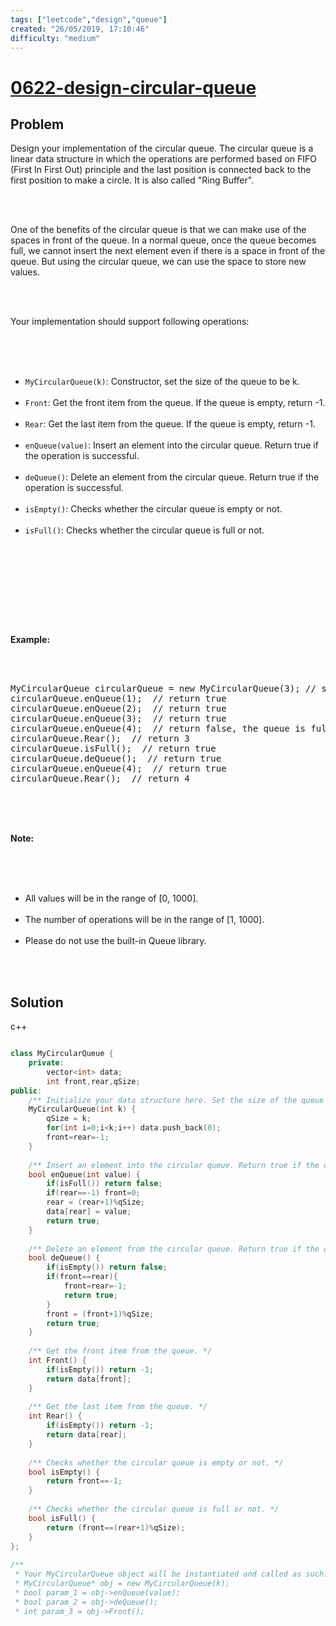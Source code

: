 ```yaml
---
tags: ["leetcode","design","queue"]
created: "26/05/2019, 17:10:46"
difficulty: "medium"
---
```


# [0622-design-circular-queue](https://leetcode.com/problems/design-circular-queue/)

## Problem
<div><p>Design your implementation of the circular queue. The circular queue is a linear data structure in which the operations are performed based on FIFO (First In First Out) principle and the last position is connected back to the first position to make a circle. It is also called "Ring Buffer".</p><br><br><p>One of the benefits of the circular queue is that we can make use of the spaces in front of the queue. In a normal queue, once the queue becomes full, we cannot insert the next element even if there is a space in front of the queue. But using the circular queue, we can use the space to store new values.</p><br><br><p>Your implementation should support following operations:</p><br><br><ul><br>	<li><code>MyCircularQueue(k)</code>: Constructor, set the size of the queue to be k.</li><br>	<li><code>Front</code>: Get the front item from the queue. If the queue is empty, return -1.</li><br>	<li><code>Rear</code>: Get the last item from the queue. If the queue is empty, return -1.</li><br>	<li><code>enQueue(value)</code>: Insert an element into the circular queue. Return true if the operation is successful.</li><br>	<li><code>deQueue()</code>: Delete an element from the circular queue. Return true if the operation is successful.</li><br>	<li><code>isEmpty()</code>: Checks whether the circular queue is empty or not.</li><br>	<li><code>isFull()</code>: Checks whether the circular queue is full or not.</li><br></ul><br><br><p>&nbsp;</p><br><br><p><strong>Example:</strong></p><br><br><pre>MyCircularQueue circularQueue = new MyCircularQueue(3); // set the size to be 3<br>circularQueue.enQueue(1); &nbsp;// return true<br>circularQueue.enQueue(2); &nbsp;// return true<br>circularQueue.enQueue(3); &nbsp;// return true<br>circularQueue.enQueue(4); &nbsp;// return false, the queue is full<br>circularQueue.Rear(); &nbsp;// return 3<br>circularQueue.isFull(); &nbsp;// return true<br>circularQueue.deQueue(); &nbsp;// return true<br>circularQueue.enQueue(4); &nbsp;// return true<br>circularQueue.Rear(); &nbsp;// return 4<br></pre><br>&nbsp;<br><br><p><strong>Note:</strong></p><br><br><ul><br>	<li>All values will be in the range of [0, 1000].</li><br>	<li>The number of operations will be in the range of&nbsp;[1, 1000].</li><br>	<li>Please do not use the built-in Queue library.</li><br></ul><br></div>

## Solution

c++
```c++

class MyCircularQueue {
    private:
        vector<int> data;
        int front,rear,qSize;
public:
    /** Initialize your data structure here. Set the size of the queue to be k. */
    MyCircularQueue(int k) {
        qSize = k;
        for(int i=0;i<k;i++) data.push_back(0);
        front=rear=-1;
    }
    
    /** Insert an element into the circular queue. Return true if the operation is successful. */
    bool enQueue(int value) {
        if(isFull()) return false;
        if(rear==-1) front=0;
        rear = (rear+1)%qSize;
        data[rear] = value;
        return true;        
    }
    
    /** Delete an element from the circular queue. Return true if the operation is successful. */
    bool deQueue() {
        if(isEmpty()) return false;
        if(front==rear){
            front=rear=-1;
            return true;
        }
        front = (front+1)%qSize;
        return true;      
    }
    
    /** Get the front item from the queue. */
    int Front() {
        if(isEmpty()) return -1;
        return data[front];
    }
    
    /** Get the last item from the queue. */
    int Rear() {
        if(isEmpty()) return -1;
        return data[rear];
    }
    
    /** Checks whether the circular queue is empty or not. */
    bool isEmpty() {
        return front==-1;
    }
    
    /** Checks whether the circular queue is full or not. */
    bool isFull() {
        return (front==(rear+1)%qSize);
    }
};
​
/**
 * Your MyCircularQueue object will be instantiated and called as such:
 * MyCircularQueue* obj = new MyCircularQueue(k);
 * bool param_1 = obj->enQueue(value);
 * bool param_2 = obj->deQueue();
 * int param_3 = obj->Front();
​
```
